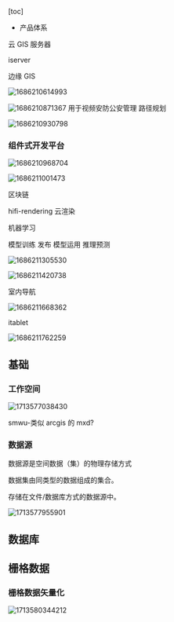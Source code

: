 [toc]

- 产品体系

云 GIS 服务器

iserver

边缘 GIS

![1686210614993](image/index/1686210614993.png)

![1686210871367](image/index/1686210871367.png)
用于视频安防公安管理
路径规划

![1686210930798](image/index/1686210930798.png)

### 组件式开发平台

![1686210968704](image/index/1686210968704.png)

![1686211001473](image/index/1686211001473.png)

区块链

hifi-rendering
云渲染

机器学习

模型训练
发布
模型运用
推理预测

![1686211305530](image/index/1686211305530.png)

![1686211420738](image/index/1686211420738.png)

室内导航

![1686211668362](image/index/1686211668362.png)

itablet

![1686211762259](image/index/1686211762259.png)

## 基础

### 工作空间

![1713577038430](image/index/1713577038430.png)

smwu-类似 arcgis 的 mxd?

### 数据源

数据源是空间数据（集）的物理存储方式

数据集由同类型的数据组成的集合。

存储在文件/数据库方式的数据源中。

![1713577955901](image/index/1713577955901.png)

## 数据库

## 栅格数据

### 栅格数据矢量化

![1713580344212](image/index/1713580344212.png)

